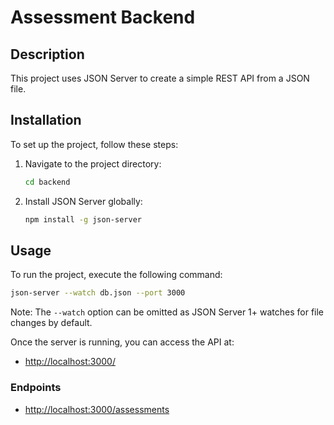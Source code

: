 # Assessment Backend

## Description

This project uses JSON Server to create a simple REST API from a JSON file.

## Installation

To set up the project, follow these steps:

1. Navigate to the project directory:

    ```bash
    cd backend
    ```

2. Install JSON Server globally:
    ```bash
    npm install -g json-server
    ```

## Usage

To run the project, execute the following command:

```bash
json-server --watch db.json --port 3000
```

Note: The `--watch` option can be omitted as JSON Server 1+ watches for file changes by default.

Once the server is running, you can access the API at:

-   [http://localhost:3000/](http://localhost:3000/)

### Endpoints

-   [http://localhost:3000/assessments](http://localhost:3000/assessments)
